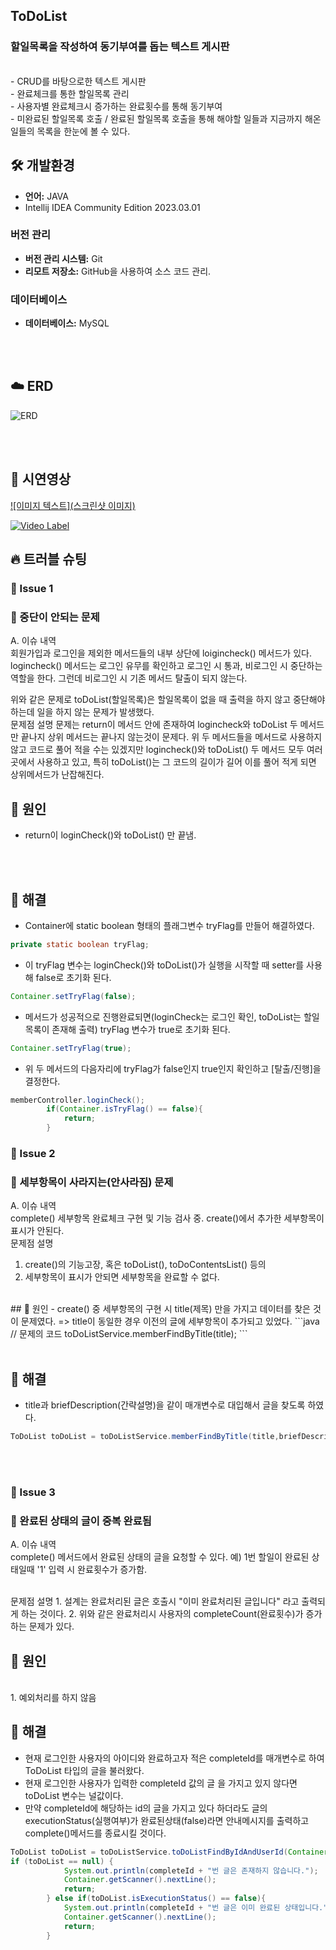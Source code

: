 ## ToDoList

### 할일목록을 작성하여 동기부여를 돕는 텍스트 게시판 

<br />
- CRUD를 바탕으로한 텍스트 게시판
<br />
- 완료체크를 통한 할일목록 관리
<br />
- 사용자별 완료체크시 증가하는 완료횟수를 통해 동기부여
<br />
- 미완료된 할일목록 호출 / 완료된 할일목록 호출을 통해 해야할 일들과 지금까지 해온 일들의 목록을 한눈에 볼 수 있다.

<br/>


## 🛠 개발환경
- **언어:** JAVA
- Intellij IDEA Community Edition 2023.03.01
### 버전 관리
- **버전 관리 시스템:** Git
- **리모트 저장소:** GitHub을 사용하여 소스 코드 관리.
### 데이터베이스
- **데이터베이스:** MySQL
<br/>
<br/>

## ☁️ ERD

![ERD](https://i.imgur.com/nPDFrZr.png)

<br>
<br>

## 👀 시연영상
[![이미지 텍스트](스크린샷 이미지)](유투브링크)

[![Video Label](http://img.youtube.com/vi/'유튜브주소의id'/0.jpg)](https://youtu.be/'유튜브주소의id')

## 🔥 트러블 슈팅

### 🚨 Issue 1
### 🚧 중단이 안되는 문제

A. 이슈 내역
<br>
회원가입과 로그인을 제외한 메서드들의 내부 상단에 loigincheck() 메서드가 있다.
logincheck() 메서드는 로그인 유무를 확인하고 로그인 시 통과, 비로그인 시 중단하는 역할을 한다.
그런데 비로그인 시 기존 메서드 탈출이 되지 않는다.

위와 같은 문제로 toDoList(할일목록)은 할일목록이 없을 때 출력을 하지 않고 중단해야 하는데 일을 하지 않는 문제가 발생했다.
<br>
문제점 설명
문제는 return이 메서드 안에 존재하여 logincheck와 toDoList 두 메서드만 끝나지 상위 메서드는 끝나지 않는것이 문제다.
위 두 메서드들을 메서드로 사용하지 않고 코드로 풀어 적을 수는 있겠지만 logincheck()와 toDoList() 두 메서드 모두 여러 곳에서 사용하고 있고, 특히 toDoList()는 그 코드의 길이가 길어 이를 풀어 적게 되면 상위메서드가 난잡해진다.
<br>
## 🛑 원인
- return이 loginCheck()와 toDoList() 만 끝냄.
<br>
<br>

## 🚥 해결
- Container에 static boolean 형태의 플래그변수 tryFlag를 만들어 해결하였다.
```java
private static boolean tryFlag;
```
- 이 tryFlag 변수는 loginCheck()와 toDoList()가 실행을 시작할 때 setter를 사용해 false로 초기화 된다.
```java
Container.setTryFlag(false);
```
- 메서드가 성공적으로 진행완료되면(loginCheck는 로그인 확인, toDoList는 할일목록이 존재해 출력) tryFlag 변수가 true로 초기화 된다.
```java
Container.setTryFlag(true);
```

- 위 두 메서드의 다음자리에 tryFlag가 false인지 true인지 확인하고 [탈출/진행]을 결정한다.
```java
memberController.loginCheck();
        if(Container.isTryFlag() == false){
            return;
        }
```

### 🚨 Issue 2
### 🚧 세부항목이 사라지는(안사라짐) 문제

A. 이슈 내역
<br>
complete() 세부항목 완료체크 구현 및 기능 검사 중.
create()에서 추가한 세부항목이 표시가 안된다.
<br>
문제점 설명
1. create()의 기능고장, 혹은 toDoList(), toDoContentsList() 등의 
2. 세부항목이 표시가 안되면 세부항목을 완료할 수 없다.
<br>
## 🛑 원인
- create() 중 세부항목의 구현 시 title(제목) 만을 가지고 데이터를 찾은 것이 문제였다.
=> title이 동일한 경우 이전의 글에 세부항목이 추가되고 있었다.
```java
// 문제의 코드
toDoListService.memberFindByTitle(title);
```
<br>
<br>

## 🚥 해결
- title과 briefDescription(간략설명)을 같이 매개변수로 대입해서 글을 찾도록 하였다.
```java
ToDoList toDoList = toDoListService.memberFindByTitle(title,briefDescription);
```
<br>
<br>

### 🚨 Issue 3
### 🚧 완료된 상태의 글이 중복 완료됨

A. 이슈 내역
<br>
complete() 메서드에서 완료된 상태의 글을 요청할 수 있다.
예) 1번 할일이 완료된 상태일때 '1' 입력 시 완료횟수가 증가함.


<br>
문제점 설명
1. 설계는 완료처리된 글은 호출시 "이미 완료처리된 글입니다" 라고 출력되게 하는 것이다.
2. 위와 같은 완료처리시 사용자의 completeCount(완료횟수)가 증가하는 문제가 있다.

<br>

## 🛑 원인


<br>
1. 예외처리를 하지 않음
<br>

## 🚥 해결
- 현재 로그인한 사용자의 아이디와 완료하고자 적은 completeId를 매개변수로 하여 ToDoList 타입의 글을 불러왔다.
- 현재 로그인한 사용자가 입력한 completeId 값의 글 을 가지고 있지 않다면 toDoList 변수는 널값이다.
- 만약 completeId에 해당하는 id의 글을 가지고 있다 하더라도 글의 executionStatus(실행여부)가 완료된상태(false)라면 안내메시지를 출력하고 complete()메서드를 종료시킬 것이다.
```java
ToDoList toDoList = toDoListService.toDoListFindByIdAndUserId(Container.getLoginedMember().getId(), completeId);
if (toDoList == null) {
            System.out.println(completeId + "번 글은 존재하지 않습니다.");
            Container.getScanner().nextLine();
            return;
        } else if(toDoList.isExecutionStatus() == false){
            System.out.println(completeId + "번 글은 이미 완료된 상태입니다.");
            Container.getScanner().nextLine();
            return;
        }
```
 
